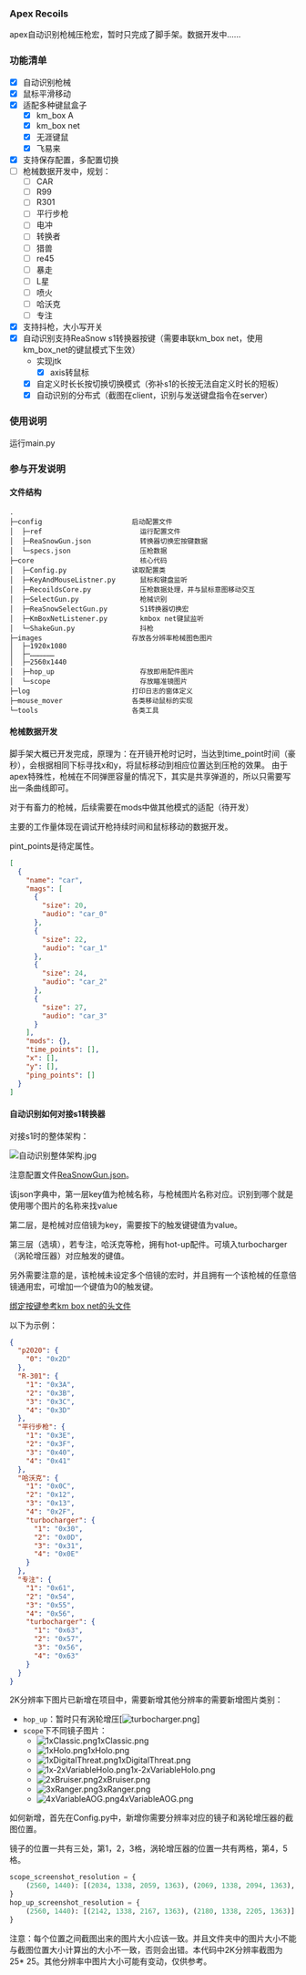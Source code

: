### Apex Recoils

apex自动识别枪械压枪宏，暂时只完成了脚手架。数据开发中……

### 功能清单

- [x] 自动识别枪械
- [x] 鼠标平滑移动
- [x] 适配多种键鼠盒子
    - [x] km_box A
    - [x] km_box net
    - [x] 无涯键鼠
    - [x] 飞易来
- [x] 支持保存配置，多配置切换
- [ ] 枪械数据开发中，规划：
    - [ ] CAR
    - [ ] R99
    - [ ] R301
    - [ ] 平行步枪
    - [ ] 电冲
    - [ ] 转换者
    - [ ] 猎兽
    - [ ] re45
    - [ ] 暴走
    - [ ] L星
    - [ ] 喷火
    - [ ] 哈沃克
    - [ ] 专注
- [x] 支持抖枪，大小写开关
- [x] 自动识别支持ReaSnow s1转换器按键（需要串联km_box net，使用km_box_net的键鼠模式下生效）
    - 实现jtk
        - [x] axis转鼠标
    - [x] 自定义时长长按切换切换模式（弥补s1的长按无法自定义时长的短板）
    - [x] 自动识别的分布式（截图在client，识别与发送键盘指令在server）

### 使用说明

运行main.py

### 参与开发说明

#### 文件结构

```
.
├─config                      启动配置文件
│  ├─ref                        运行配置文件
│  ├─ReaSnowGun.json            转换器切换宏按键数据
│  └─specs.json                 压枪数据
├─core                          核心代码
│  ├─Config.py                读取配置类
│  ├─KeyAndMouseListner.py      鼠标和键盘监听
│  ├─RecoildsCore.py            压枪数据处理，并与鼠标意图移动交互
│  ├─SelectGun.py               枪械识别
│  ├─ReaSnowSelectGun.py        S1转换器切换宏
│  ├─KmBoxNetListener.py        kmbox net键鼠监听
│  └─ShakeGun.py                抖枪
├─images                      存放各分辨率枪械图色图片
│  ├─1920x1080
│  ├─………………
│  ├─2560x1440
│  ├─hop_up                     存放即用配件图片
│  └─scope                      存放瞄准镜图片
├─log                         打印日志的窗体定义
├─mouse_mover                 各类移动鼠标的实现
└─tools                       各类工具

```

#### 枪械数据开发

脚手架大概已开发完成，原理为：在开镜开枪时记时，当达到time_point时间（豪秒），会根据相同下标寻找x和y，将鼠标移动到相应位置达到压枪的效果。
由于apex特殊性，枪械在不同弹匣容量的情况下，其实是共享弹道的，所以只需要写出一条曲线即可。

对于有畜力的枪械，后续需要在mods中做其他模式的适配（待开发）

主要的工作量体现在调试开枪持续时间和鼠标移动的数据开发。

pint_points是待定属性。

```json
[
  {
    "name": "car",
    "mags": [
      {
        "size": 20,
        "audio": "car_0"
      },
      {
        "size": 22,
        "audio": "car_1"
      },
      {
        "size": 24,
        "audio": "car_2"
      },
      {
        "size": 27,
        "audio": "car_3"
      }
    ],
    "mods": {},
    "time_points": [],
    "x": [],
    "y": [],
    "ping_points": []
  }
]
```

#### 自动识别如何对接s1转换器

对接s1时的整体架构：

![自动识别整体架构.jpg](readme/自动识别整体架构.jpg)

注意配置文件[ReaSnowGun.json](config%2FReaSnowGun.json)。

该json字典中，第一层key值为枪械名称，与枪械图片名称对应。识别到哪个就是使用哪个图片的名称来找value

第二层，是枪械对应倍镜为key，需要按下的触发键键值为value。

第三层（选填），若专注，哈沃克等枪，拥有hot-up配件。可填入turbocharger（涡轮增压器）对应触发的键值。

另外需要注意的是，该枪械未设定多个倍镜的宏时，并且拥有一个该枪械的任意倍镜通用宏，可增加一个键值为0的触发键。

[绑定按键参考km box net的头文件](HidTable.h)

以下为示例：

```json
{
  "p2020": {
    "0": "0x2D"
  },
  "R-301": {
    "1": "0x3A",
    "2": "0x3B",
    "3": "0x3C",
    "4": "0x3D"
  },
  "平行步枪": {
    "1": "0x3E",
    "2": "0x3F",
    "3": "0x40",
    "4": "0x41"
  },
  "哈沃克": {
    "1": "0x0C",
    "2": "0x12",
    "3": "0x13",
    "4": "0x2F",
    "turbocharger": {
      "1": "0x30",
      "2": "0x0D",
      "3": "0x31",
      "4": "0x0E"
    }
  },
  "专注": {
    "1": "0x61",
    "2": "0x54",
    "3": "0x55",
    "4": "0x56",
    "turbocharger": {
      "1": "0x63",
      "2": "0x57",
      "3": "0x56",
      "4": "0x63"
    }
  }
}

```

2K分辨率下图片已新增在项目中，需要新增其他分辨率的需要新增图片类别：

- `hop_up`：暂时只有涡轮增压[![turbocharger.png](images%2Fhop_up%2F2560x1440%2Fturbocharger.png)]
- `scope`下不同镜子图片：
    - ![1xClassic.png](images%2Fscope%2F2560x1440%2F1xClassic.png)1xClassic.png
    - ![1xHolo.png](images%2Fscope%2F2560x1440%2F1xHolo.png)1xHolo.png
    - ![1xDigitalThreat.png](images%2Fscope%2F2560x1440%2F1xDigitalThreat.png)1xDigitalThreat.png
    - ![1x-2xVariableHolo.png](images%2Fscope%2F2560x1440%2F1x-2xVariableHolo.png)1x-2xVariableHolo.png
    - ![2xBruiser.png](images%2Fscope%2F2560x1440%2F2xBruiser.png)2xBruiser.png
    - ![3xRanger.png](images%2Fscope%2F2560x1440%2F3xRanger.png)3xRanger.png
    - ![4xVariableAOG.png](images%2Fscope%2F2560x1440%2F4xVariableAOG.png)4xVariableAOG.png

如何新增，首先在Config.py中，新增你需要分辨率对应的镜子和涡轮增压器的截图位置。

镜子的位置一共有三处，第1，2，3格，涡轮增压器的位置一共有两格，第4，5格。

```python
scope_screenshot_resolution = {
    (2560, 1440): [(2034, 1338, 2059, 1363), (2069, 1338, 2094, 1363), (2106, 1338, 2131, 1363)]
}
hop_up_screenshot_resolution = {
    (2560, 1440): [(2142, 1338, 2167, 1363), (2180, 1338, 2205, 1363)]
}

```

注意：每个位置之间截图出来的图片大小应该一致。并且文件夹中的图片大小不能与截图位置大小计算出的大小不一致，否则会出错。本代码中2K分辨率截图为25*
25。其他分辨率中图片大小可能有变动，仅供参考。

